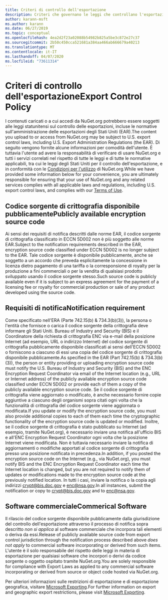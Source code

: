 ```yaml
---
title: Criteri di controllo dell'esportazione
description: Criteri che governano le leggi che controllano l'esportazione
author: karann-msft
ms.author: karann
ms.date: 06/27/2019
ms.topic: conceptual
ms.openlocfilehash: 4ea2d2f23a02088b54982b825a5be3c872e27c37
ms.sourcegitcommit: 2b50c450cca521681a384aa466ab666679a40213
ms.translationtype: MT
ms.contentlocale: it-IT
ms.lasthandoff: 04/07/2020
ms.locfileid: "73611314"
---
```

# <a name="export-control-policy"></a><span data-ttu-id="07945-103">Criteri di controllo dell'esportazione</span><span class="sxs-lookup"><span data-stu-id="07945-103">Export Control Policy</span></span>

<span data-ttu-id="07945-104">I contenuti caricati o a cui accedi da NuGet.org potrebbero essere soggetti alle leggi statunitensi sul controllo delle esportazioni, incluse le normative sull'amministrazione delle esportazioni degli Stati Uniti (EAR).</span><span class="sxs-lookup"><span data-stu-id="07945-104">The content you upload to or access from NuGet.org may be subject to U.S. export control laws, including U.S. Export Administration Regulations (the EAR).</span></span>  <span data-ttu-id="07945-105">Di seguito vengono fornite alcune informazioni per comodità dell'utente. È tuttavia l'utente ad avere la responsabilità di verificare di usare NuGet.org e tutti i servizi correlati nel rispetto di tutte le leggi e di tutte le normative applicabili, tra cui le leggi degli Stati Uniti per il controllo dell'esportazione, e in conformità con le [Condizioni per l'utilizzo](https://www.nuget.org/policies/Terms) di NuGet.org.</span><span class="sxs-lookup"><span data-stu-id="07945-105">While we have provided some information below for your convenience, you are ultimately responsible for ensuring that your use of NuGet.org and any related services complies with all applicable laws and regulations, including U.S. export control laws, and complies with our [Terms of Use](https://www.nuget.org/policies/Terms).</span></span>

## <a name="publicly-available-encryption-source-code"></a><span data-ttu-id="07945-106">Codice sorgente di crittografia disponibile pubblicamente</span><span class="sxs-lookup"><span data-stu-id="07945-106">Publicly available encryption source code</span></span>

<span data-ttu-id="07945-107">Ai sensi dei requisiti di notifica descritti dalle norme EAR, il codice sorgente di crittografia classificato in ECCN 5D002 non è più soggetto alle norme EAR.</span><span class="sxs-lookup"><span data-stu-id="07945-107">Subject to the notification requirements described in the EAR, encryption source code classified under ECCN 5D002 is no longer subject to the EAR.</span></span>  <span data-ttu-id="07945-108">Tale codice sorgente è disponibile pubblicamente, anche se soggetto a un accordo che preveda esplicitamente la concessione in licenza dietro pagamento di una tariffa o la corresponsione di royalty per la produzione a fini commerciali o per la vendita di qualsiasi prodotto sviluppato usando il codice sorgente stesso.</span><span class="sxs-lookup"><span data-stu-id="07945-108">Such source code is publicly available even if it is subject to an express agreement for the payment of a licensing fee or royalty for commercial production or sale of any product developed using the source code.</span></span>

## <a name="notification-requirement"></a><span data-ttu-id="07945-109">Requisiti di notifica</span><span class="sxs-lookup"><span data-stu-id="07945-109">Notification requirement</span></span>

<span data-ttu-id="07945-110">Come specificato nell'ERA (Parte 742.15(b) & 734.3(b)(3)), la persona o l'entità che fornisce o carica il codice sorgente della crittografia deve informare gli Stati Uniti. Bureau of Industry and Security (BIS) e il Coordinatore della richiesta di crittografia ENC via e-mail della posizione Internet (ad esempio, URL o indirizzo Internet) del codice sorgente di crittografia pubblicamente disponibile classificati ai sensi dell'ECCN 5D002 o forniscono a ciascuno di essi una copia del codice sorgente di crittografia disponibile pubblicamente.</span><span class="sxs-lookup"><span data-stu-id="07945-110">As specified in the EAR (Part 742.15(b) & 734.3(b)(3)), the person or entity providing or uploading encryption source code must notify the U.S. Bureau of Industry and Security (BIS) and the ENC Encryption Request Coordinator via email of the Internet location (e.g., URL or Internet address) of the publicly available encryption source code classified under ECCN 5D002 or provide each of them a copy of the publicly available encryption source code.</span></span> <span data-ttu-id="07945-111">Se il codice sorgente di crittografia viene aggiornato o modificato, è anche necessario fornire copie aggiuntive a ciascuno degli organismi sopra citati ogni volta che la funzionalità di crittografia del codice sorgente viene aggiornata o modificata.</span><span class="sxs-lookup"><span data-stu-id="07945-111">If you update or modify the encryption source code, you must also provide additional copies to each of them each time the cryptographic functionality of the encryption source code is updated or modified.</span></span> <span data-ttu-id="07945-112">Inoltre, se il codice sorgente di crittografia è stato pubblicato su Internet (ad esempio, tramite NuGet.org), è necessario inviare una notifica all'ufficio BIS e all'ENC Encryption Request Coordinator ogni volta che la posizione Internet viene modificata. Non è tuttavia necessario inviare la notifica di aggiornamenti o modifiche apportati al codice sorgente di crittografia presso una posizione notificata in precedenza.</span><span class="sxs-lookup"><span data-stu-id="07945-112">In addition, if you posted the encryption source code on the Internet (e.g., via NuGet.org), you must notify BIS and the ENC Encryption Request Coordinator each time the Internet location is changed, but you are not required to notify them of updates or modifications made to the encryption source code at the previously notified location.</span></span> <span data-ttu-id="07945-113">In tutti i casi, inviare la notifica o la copia agli indirizzi crypt@bis.doc.gov e enc@nsa.gov.</span><span class="sxs-lookup"><span data-stu-id="07945-113">In all instances, submit the notification or copy to crypt@bis.doc.gov and to enc@nsa.gov.</span></span>

## <a name="commerical-software"></a><span data-ttu-id="07945-114">Software commerciale</span><span class="sxs-lookup"><span data-stu-id="07945-114">Commerical Software</span></span>

<span data-ttu-id="07945-115">Il rilascio del codice sorgente disponibile pubblicamente dalla giurisdizione del controllo dell'esportazione attraverso il processo di notifica sopra descritto *non si applica* al software commerciale che incorpora tali elementi o deriva da essi.</span><span class="sxs-lookup"><span data-stu-id="07945-115">Release of publicly available source code from export control jurisdiction through the notification process described above *does not apply* to commercial software incorporating or derived from such items.</span></span>  <span data-ttu-id="07945-116">L'utente è il solo responsabile del rispetto delle leggi in materia di esportazione per qualsiasi software che incorpori o derivi da codice sorgente o oggetto ospitato tramite NuGet.org.</span><span class="sxs-lookup"><span data-stu-id="07945-116">You are solely responsible for compliance with Export Laws as applied to any commercial software incorporating or derived from source or object code hosted via NuGet.org.</span></span>

<span data-ttu-id="07945-117">Per ulteriori informazioni sulle restrizioni di esportazione e di esportazione geografica, visitare [Microsoft Exporting](https://www.microsoft.com/exporting).</span><span class="sxs-lookup"><span data-stu-id="07945-117">For further information on export and geographic export restrictions, please visit [Microsoft Exporting](https://www.microsoft.com/exporting).</span></span>
